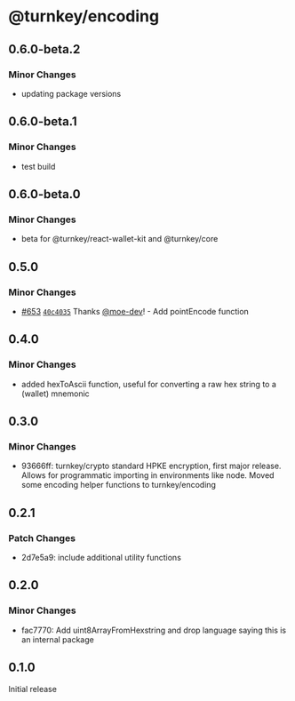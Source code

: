 # @turnkey/encoding

## 0.6.0-beta.2

### Minor Changes

- updating package versions

## 0.6.0-beta.1

### Minor Changes

- test build

## 0.6.0-beta.0

### Minor Changes

- beta for @turnkey/react-wallet-kit and @turnkey/core

## 0.5.0

### Minor Changes

- [#653](https://github.com/tkhq/sdk/pull/653) [`40c4035`](https://github.com/tkhq/sdk/commit/40c40359ec7096d0bca39ffc93e89361b3b11a1a) Thanks [@moe-dev](https://github.com/moe-dev)! - Add pointEncode function

## 0.4.0

### Minor Changes

- added hexToAscii function, useful for converting a raw hex string to a (wallet) mnemonic

## 0.3.0

### Minor Changes

- 93666ff: turnkey/crypto standard HPKE encryption, first major release. Allows for programmatic importing in environments like node. Moved some encoding helper functions to turnkey/encoding

## 0.2.1

### Patch Changes

- 2d7e5a9: include additional utility functions

## 0.2.0

### Minor Changes

- fac7770: Add uint8ArrayFromHexstring and drop language saying this is an internal package

## 0.1.0

Initial release
